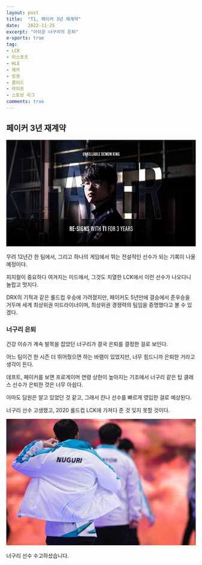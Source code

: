 ```yaml
---
layout: post
title:  "T1, 페이커 3년 재계약"
date:   2022-11-25
excerpt: "아쉬운 너구리의 은퇴"
e-sports: true
tag:
- LCK
- 이스포츠
- HLE
- 제카
- 킹겐
- 클리드
- 라이프
- 스토브 리그
comments: true
---
```


## 페이커 3년 재계약

![Faker](../img/2022/lck/faker_resign.jpg)

무려 12년간 한 팀에서, 그리고 하나의 게임에서 뛰는 전설적인 선수가 되는 기록이 나올 예정이다.

피지컬이 중요하다 여겨지는 미드에서, 그것도 치열한 LCK에서 이런 선수가 나오다니 놀랍고 멋지다.

DRX의 기적과 같은 롤드컵 우승에 가려졌지만, 페이커도 5년만에 결승에서 준우승을 거두며 세계 최상위권 미드라이너이며, 최상위권 경쟁력의 팀임을 증명했다고 볼 수 있겠다.

### 너구리 은퇴

건강 이슈가 계속 발목을 잡았던 너구리가 결국 은퇴를 결정한 걸로 보인다.

어느 팀이건 한 시즌 더 뛰어줬으면 하는 바램이 있었지만, 너무 힘드니까 은퇴한 거라고 생각이 든다.

데프트, 페이커를 보면 프로게이머 연령 상한이 높아지는 기조에서 너구리 같은 탑 클래스 선수가 은퇴한 것은 너무 아쉽다.

아마도 담원은 알고 있었던 것 같고, 그래서 칸나 선수를 빠르게 영입한 걸로 예상된다.

너구리 선수 고생했고, 2020 롤드컵 LCK에 가져다 준 것 잊지 못할 것이다.

![Nuguri](../img/2022/lck/nuguri.jfif)

너구리 선수 수고하셨습니다.